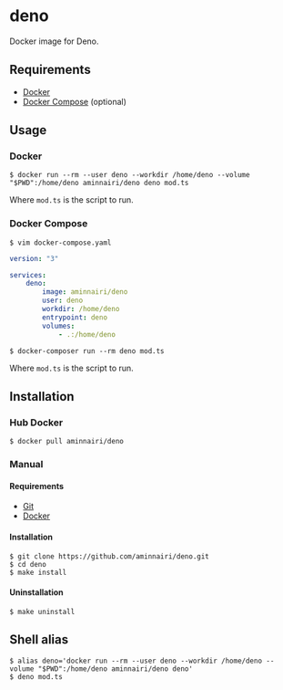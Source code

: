 # deno

Docker image for Deno.

## Requirements

- [Docker](https://www.docker.com/)
- [Docker Compose](https://docs.docker.com/compose/) (optional)

## Usage

### Docker

```console
$ docker run --rm --user deno --workdir /home/deno --volume "$PWD":/home/deno aminnairi/deno deno mod.ts
```

Where `mod.ts` is the script to run.

### Docker Compose

```console
$ vim docker-compose.yaml
```

```yaml
version: "3"

services:
    deno:
        image: aminnairi/deno
        user: deno
        workdir: /home/deno
        entrypoint: deno
        volumes:
            - .:/home/deno
```

```console
$ docker-composer run --rm deno mod.ts
```

Where `mod.ts` is the script to run.

## Installation

### Hub Docker

```console
$ docker pull aminnairi/deno
```

### Manual

#### Requirements

- [Git](https://git-scm.com/)
- [Docker](https://www.docker.com/)

#### Installation

```console
$ git clone https://github.com/aminnairi/deno.git
$ cd deno
$ make install
```

#### Uninstallation

```console
$ make uninstall
```

## Shell alias

```console
$ alias deno='docker run --rm --user deno --workdir /home/deno --volume "$PWD":/home/deno aminnairi/deno deno'
$ deno mod.ts
```
